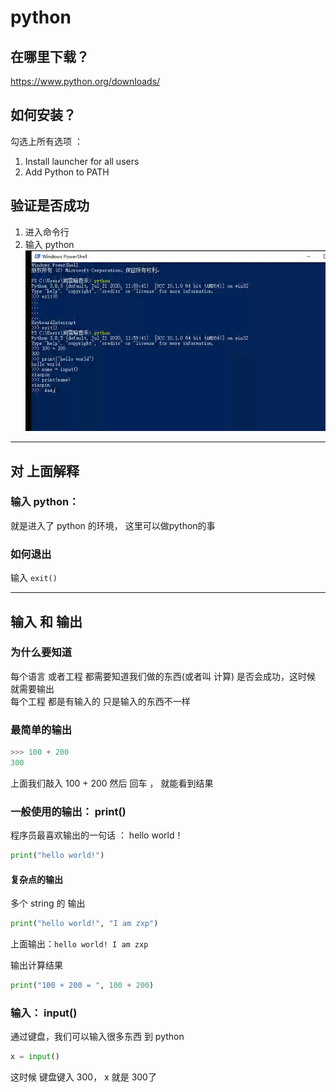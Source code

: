 # python
## 在哪里下载？
https://www.python.org/downloads/

## 如何安装？
勾选上所有选项 ：
1. Install launcher for all users
2. Add Python   to  PATH

## 验证是否成功
1. 进入命令行
2. 输入 python
![](./pic/python_commmand.png)

----
## 对 上面解释
### 输入 python：
就是进入了 python 的环境， 这里可以做python的事

### 如何退出
输入  ```exit()```

---
## 输入 和 输出
### 为什么要知道
每个语言 或者工程 都需要知道我们做的东西(或者叫 计算) 是否会成功，这时候 就需要输出  
每个工程 都是有输入的 只是输入的东西不一样

### 最简单的输出
```py
>>> 100 + 200
300
```
上面我们敲入  100 + 200  然后 回车 ， 就能看到结果


### 一般使用的输出： print()
程序员最喜欢输出的一句话 ： hello world！
```py
print("hello world!")
```

#### 复杂点的输出
多个 string 的 输出
```py
print("hello world!", "I am zxp")
```
上面输出：```hello world! I am zxp```

输出计算结果
```py
print("100 + 200 = ", 100 + 200)
```

### 输入： input()
通过键盘，我们可以输入很多东西 到 python
```py
x = input()
```
这时候 键盘键入  300， x 就是 300了

